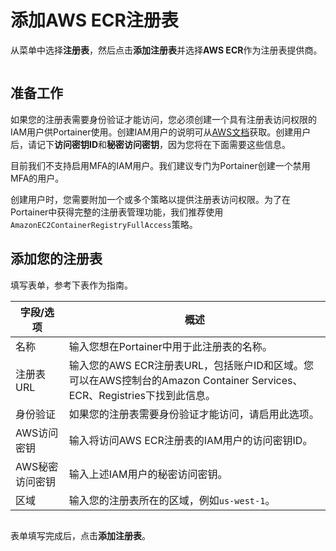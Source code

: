 # 添加AWS ECR注册表

从菜单中选择**注册表**，然后点击**添加注册表**并选择**AWS ECR**作为注册表提供商。

<figure><img src="../..//assets/2.19-registries-add-ecr.gif" alt=""><figcaption></figcaption></figure>

## 准备工作

如果您的注册表需要身份验证才能访问，您必须创建一个具有注册表访问权限的IAM用户供Portainer使用。创建IAM用户的说明可从[AWS文档](https://docs.aws.amazon.com/IAM/latest/UserGuide/id_users_create.html#id_users_create_console)获取。创建用户后，请记下**访问密钥ID**和**秘密访问密钥**，因为您将在下面需要这些信息。

目前我们不支持启用MFA的IAM用户。我们建议专门为Portainer创建一个禁用MFA的用户。

创建用户时，您需要附加一个或多个策略以提供注册表访问权限。为了在Portainer中获得完整的注册表管理功能，我们推荐使用`AmazonEC2ContainerRegistryFullAccess`策略。

## 添加您的注册表

填写表单，参考下表作为指南。

| 字段/选项          | 概述                                                                                                                                                            |
| ------------------ | ------------------------------------------------------------------------------------------------------------------------------------------------------------- |
| 名称               | 输入您想在Portainer中用于此注册表的名称。                                                                                                                      |
| 注册表URL          | 输入您的AWS ECR注册表URL，包括账户ID和区域。您可以在AWS控制台的Amazon Container Services、ECR、Registries下找到此信息。                                        |
| 身份验证           | 如果您的注册表需要身份验证才能访问，请启用此选项。                                                                                                              |
| AWS访问密钥        | 输入将访问AWS ECR注册表的IAM用户的访问密钥ID。                                                                                                                 |
| AWS秘密访问密钥    | 输入上述IAM用户的秘密访问密钥。                                                                                                                                 |
| 区域               | 输入您的注册表所在的区域，例如`us-west-1`。                                                                                                                    |

<figure><img src="../..//assets/2.19-registries-add-ecr.png" alt=""><figcaption></figcaption></figure>

表单填写完成后，点击**添加注册表**。
